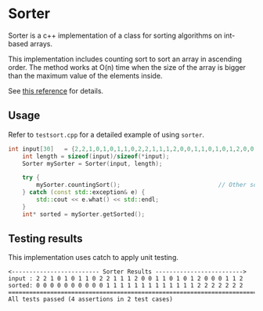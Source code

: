 # Sorter

Sorter is a c++ implementation of a class for sorting algorithms on
int-based arrays.

This implementation includes counting sort to sort an array in ascending order.
The method works at O(n) time when the size of the array is bigger than the
maximum value of the elements inside.

See [this reference](http://staff.ustc.edu.cn/~csli/graduate/algorithms/book6/chap09.htm) for details.

## Usage

Refer to `testsort.cpp` for a detailed example of using `sorter`.

```C++
int input[30]   = {2,2,1,0,1,0,1,1,0,2,2,1,1,1,2,0,0,1,1,0,1,0,1,2,0,0,0,1,1,2};
    int length = sizeof(input)/sizeof(*input);
    Sorter mySorter = Sorter(input, length);

    try {
        mySorter.countingSort();                            // Other sorting methods could be added later.
    } catch (const std::exception& e) {
        std::cout << e.what() << std::endl;
    }
    int* sorted = mySorter.getSorted(); 

```

## Testing results

This implementation uses catch to apply unit testing.
```
<------------------------- Sorter Results ------------------------->
input : 2 2 1 0 1 0 1 1 0 2 2 1 1 1 2 0 0 1 1 0 1 0 1 2 0 0 0 1 1 2 
sorted: 0 0 0 0 0 0 0 0 0 0 1 1 1 1 1 1 1 1 1 1 1 1 1 2 2 2 2 2 2 2 
===============================================================================
All tests passed (4 assertions in 2 test cases)
```